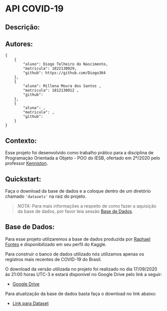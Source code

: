 # API COVID-19

## Descrição:
 
## Autores:
```
{
    {
        "aluno": Diogo Telheiro do Nascimento,
        "matricula": 1822130029,
        "github": https://github.com/Diogo364
    },
    {
        "aluna": Millena Moura dos Santos ,
        "matricula": 1812130012 ,
        "github": 
    },
    {
        "aluna": ,
        "matricula": ,
        "github": 
    }
}
```

## Contexto:
Esse projeto foi desenvolvido como trabalho prático para a disciplina de Programação Orientada a Objeto - POO do IESB, 
ofertado em 2º/2020 pelo professor [Kenniston](https://github.com/kenniston).

## Quickstart:
Faça o download da base de dados e a coloque dentro de um diretório chamado `'datasets'` na raiz do projeto.
> *NOTA:* Para mais informações a respeito de como fazer a aquisição da base de dados, por favor leia sessão 
> [Base de Dados](#base-de-dados). 

## Base de Dados:
Para esse projeto utilizaremos a base de dados produzida por [Raphael Fontes](https://www.kaggle.com/unanimad) e 
disponibilizado em seu perfil do Kaggle.

Para construir o banco de dados utilizado nós utilizamos apenas os registros mais recentes de COVID-19 do Brasil.

O download da versão utilizada no projeto foi realizado no dia 17/09/2020 às 21:00 horas UTC-3 e estará disponível 
no Google Drive pelo link a seguir:
- [Google Drive](https://drive.google.com/drive/folders/1363-UDdvkU1YIVodrydHpHZVbh7cDCjL?usp=sharing)

Para atualização da base de dados basta faça o download no link abaixo: 
- [Link para Dataset](https://www.kaggle.com/unanimad/corona-virus-brazil)
